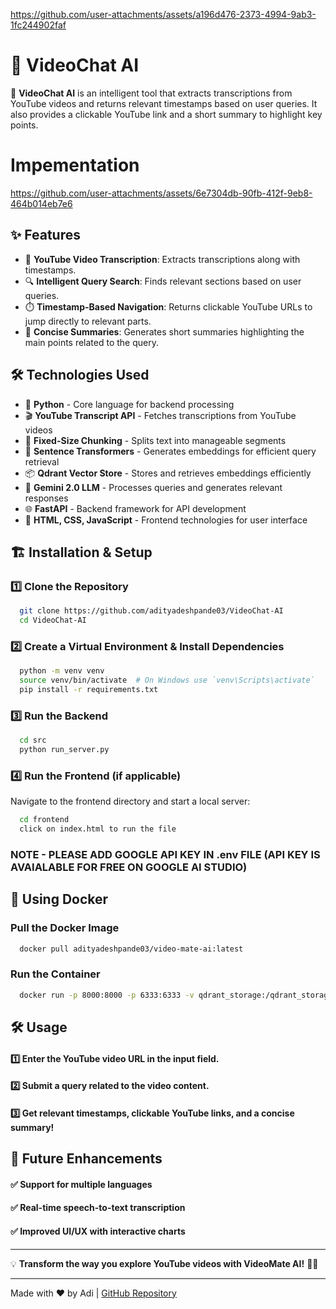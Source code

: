 
https://github.com/user-attachments/assets/a196d476-2373-4994-9ab3-1fc244902faf
# 🎥 VideoChat AI

🚀 **VideoChat AI** is an intelligent tool that extracts transcriptions from YouTube videos and returns relevant timestamps based on user queries. It also provides a clickable YouTube link and a short summary to highlight key points.

# Impementation


https://github.com/user-attachments/assets/6e7304db-90fb-412f-9eb8-464b014eb7e6



## ✨ Features
- 📌 **YouTube Video Transcription**: Extracts transcriptions along with timestamps.
- 🔍 **Intelligent Query Search**: Finds relevant sections based on user queries.
- ⏱️ **Timestamp-Based Navigation**: Returns clickable YouTube URLs to jump directly to relevant parts.
- 📝 **Concise Summaries**: Generates short summaries highlighting the main points related to the query.

## 🛠️ Technologies Used
- 🐍 **Python** - Core language for backend processing
- 🎬 **YouTube Transcript API** - Fetches transcriptions from YouTube videos
- 📏 **Fixed-Size Chunking** - Splits text into manageable segments
- 🧠 **Sentence Transformers** - Generates embeddings for efficient query retrieval
- 📦 **Qdrant Vector Store** - Stores and retrieves embeddings efficiently
- 🤖 **Gemini 2.0 LLM** - Processes queries and generates relevant responses
- 🌐 **FastAPI** - Backend framework for API development
- 🎨 **HTML, CSS, JavaScript** - Frontend technologies for user interface

## 🏗️ Installation & Setup

### 1️⃣ Clone the Repository
```bash
  git clone https://github.com/adityadeshpande03/VideoChat-AI
  cd VideoChat-AI
```

### 2️⃣ Create a Virtual Environment & Install Dependencies
```bash
  python -m venv venv
  source venv/bin/activate  # On Windows use `venv\Scripts\activate`
  pip install -r requirements.txt
```

### 3️⃣ Run the Backend
```bash
  cd src
  python run_server.py
```

### 4️⃣ Run the Frontend (if applicable)
Navigate to the frontend directory and start a local server:
```bash
  cd frontend
  click on index.html to run the file
```
### NOTE - PLEASE ADD GOOGLE API KEY IN .env FILE (API KEY IS AVAIALABLE FOR FREE ON GOOGLE AI STUDIO)

## 🐳 Using Docker

### Pull the Docker Image
```bash
  docker pull adityadeshpande03/video-mate-ai:latest
```

### Run the Container
```bash
  docker run -p 8000:8000 -p 6333:6333 -v qdrant_storage:/qdrant_storage adityadeshpande03/video-mate-ai:latest
```

## 🛠️ Usage
#### 1️⃣ Enter the YouTube video URL in the input field.
#### 2️⃣ Submit a query related to the video content.
#### 3️⃣ Get relevant timestamps, clickable YouTube links, and a concise summary!

## 🎯 Future Enhancements
#### ✅ Support for multiple languages
#### ✅ Real-time speech-to-text transcription
#### ✅ Improved UI/UX with interactive charts

---

💡 **Transform the way you explore YouTube videos with VideoMate AI!** 🎥🚀

---

Made with ❤️ by Adi | [GitHub Repository](https://github.com/adityadeshpande03/VideoChat-AI)
